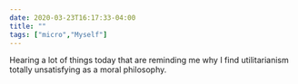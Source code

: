 ```yaml
---
date: 2020-03-23T16:17:33-04:00
title: ""
tags: ["micro","Myself"]
---
```

Hearing a lot of things today that are reminding me why I find utilitarianism totally unsatisfying as a moral philosophy.
